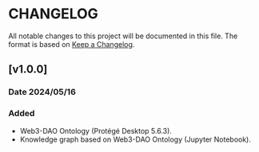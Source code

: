# CHANGELOG

All notable changes to this project will be documented in this file. 
The format is based on [Keep a Changelog](http://keepachangelog.com/).

## [v1.0.0]
### Date 2024/05/16
### Added
* Web3-DAO Ontology (Protégé Desktop 5.6.3).
* Knowledge graph based on Web3-DAO Ontology (Jupyter Notebook).

